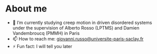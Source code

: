 # About me

- 🔭 I’m currently studying creep motion in driven disordered systems under the supervision of Alberto Rosso (LPTMS) and Damien Vandembroucq (PMMH) in Paris
- 📫 How to reach me: giovanni.russo@universite-paris-saclay.fr
- ⚡ Fun fact: I will tell you later
